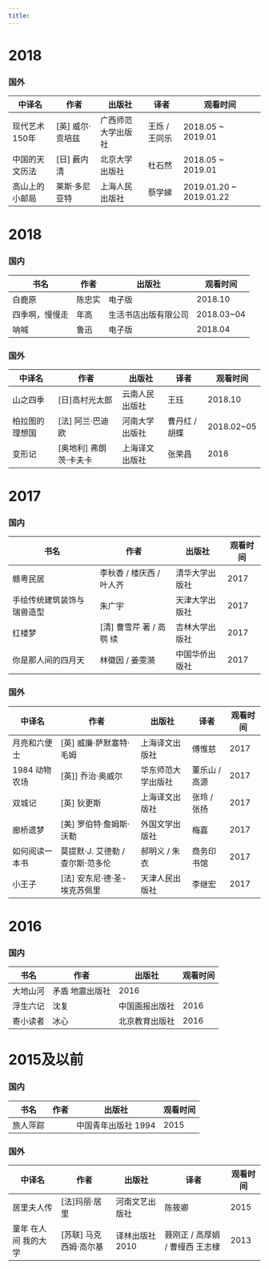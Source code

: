 ```yaml
---
title: 
---
```

# 2018

### 国外
中译名  | 作者 | 出版社 | 译者 | 观看时间
---   |------|--------|------| -------|
现代艺术150年 | [英] 威尔·贡培兹 | 广西师范大学出版社 | 王烁 / 王同乐 | 2018.05 ~ 2019.01
中国的天文历法 | [日] 薮内清 | 北京大学出版社 | 杜石然 | 2018.05 ~ 2019.01
高山上的小邮局 | 莱斯·多尼亚特 | 上海人民出版社 | 蔡学娣 | 2019.01.20 ~ 2019.01.22

# 2018

### 国内
书名 | 作者 | 出版社 | 观看时间
---  |------|--------|--------|
白鹿原 | 陈忠实 | 电子版 | 2018.10
四季啊，慢慢走 | 年高 | 生活书店出版有限公司 | 2018.03~04
呐喊 | 鲁迅 | 电子版 | 2018.04

### 国外
中译名  | 作者 | 出版社 | 译者 | 观看时间
---   |------|--------|------| -------|
山之四季 | [日]高村光太郎 | 云南人民出版社 | 王珏 | 2018.10
柏拉图的理想国 | [法] 阿兰·巴迪欧 | 河南大学出版社 | 曹丹红 / 胡蝶 | 2018.02~05
变形记 | [奥地利] 弗朗茨·卡夫卡 | 上海译文出版社 | 张荣昌 | 2018

# 2017

### 国内
书名 | 作者 | 出版社 | 观看时间
---  |------|--------|--------|
赣粤民居 | 李秋香 / 楼庆西 / 叶人齐 | 清华大学出版社 | 2017
手绘传统建筑装饰与瑞兽造型 | 朱广宇 |天津大学出版社 | 2017
红楼梦   | [清] 曹雪芹 著 / 高鹗 续| 吉林大学出版社 | 2017
你是那人间的四月天 | 林徽因 / 姜雯漪 | 中国华侨出版社 | 2017

### 国外
中译名  | 作者 | 出版社 | 译者 | 观看时间
---   |------|--------|------| -------|
月亮和六便士 | [英] 威廉·萨默塞特·毛姆  | 上海译文出版社 | 傅惟慈  | 2017
1984 动物农场 | [英]] 乔治·奥威尔 |华东师范大学出版社 | 董乐山 / 高源 |2017
双城记 | [英] 狄更斯 | 上海译文出版社 | 张玲 / 张扬  |2017
廊桥遗梦 | [美] 罗伯特·詹姆斯·沃勒 | 外国文学出版社 | 梅嘉 | 2017 
如何阅读一本书 | 莫提默·J. 艾德勒 / 查尔斯·范多伦 | 郝明义 / 朱衣 | 商务印书馆 |2017
小王子 | [法] 安东尼·德·圣-埃克苏佩里 | 天津人民出版社 | 李继宏 | 2017 

# 2016

### 国内
书名 | 作者 | 出版社 | 观看时间
---  |------|--------|--------|
大地山河 | 矛盾 地震出版社 | 2016
浮生六记 | 沈复 | 中国画报出版社 | 2016
寄小读者 | 冰心 | 北京教育出版社 | 2016

# 2015及以前

### 国内
书名 | 作者 | 出版社 | 观看时间
---  |------|--------|--------|
旅人萍踪 | | 中国青年出版社 1994 | 2015

### 国外
中译名  | 作者 | 出版社 | 译者 | 观看时间
---   |------|--------|------| -------|
居里夫人传| [法]玛丽·居里 | 河南文艺出版社 | 陈筱卿 | 2015
童年 在人间 我的大学 | [苏联] 马克西姆·高尔基 | 译林出版社 2010 | 聂刚正 / 高厚娟 / 曹缦西 王志棣 | 2013